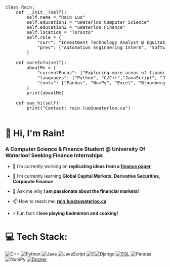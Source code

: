 <pre>

class Rain:
    def __init__(self):
        self.name = "Rain Luo"
        self.education1 = "uWaterloo Computer Science"
        self.education2 = "uWaterloo Finance"
        self.location = "Toronto"
        self.role = {
            "curr": "Investment Technology Analyst @ Equitable",
            "prev": ["Automation Enginnering Intern", "Software Enginnering Intern"]
        }

    def moreInfo(self):
        aboutMe = {
            "currentFocus": ["Exploring more areas of finance"],
            "languages": ["Python", "C/C++","JavaScript", "Java"], # Python and C++ are my fav! 
            "tools": ["Pandas", "NumPy", "Excel", "Bloomberg", "Capital IQ"] # These are my bread and butter!
        }
        print(aboutMe)

    def say_hi(self):
        print("Contact: rain.luo@uwaterloo.ca")

</pre>

# 👋 Hi, I'm Rain!
<h3>A Computer Science & Finance Student @ University Of Waterloo! Seeking Finance Internships</h3>

- 🔭 I’m currently working on **replicating ideas from a [finance paper](https://academic.oup.com/rfs/article-abstract/33/5/2019/5236964)**

- 🌱 I’m currently learning **Global Capital Markets, Derivative Securities, Corporate Finance**

- 💬 Ask me why **I am passionate about the financial markets!**

- 📫 How to reach me: **rain.luo@uwaterloo.ca**

- ⚡ Fun fact: **I love playing badminton and cooking!**


# 💻 Tech Stack:
![C++](https://img.shields.io/badge/c++-%2300599C.svg?style=for-the-badge&logo=c%2B%2B&logoColor=white) ![Python](https://img.shields.io/badge/python-3670A0?style=for-the-badge&logo=python&logoColor=ffdd54) ![Java](https://img.shields.io/badge/java-%23ED8B00.svg?style=for-the-badge&logo=openjdk&logoColor=white) ![JavaScript](https://img.shields.io/badge/javascript-%23323330.svg?style=for-the-badge&logo=javascript&logoColor=%23F7DF1E) ![C](https://img.shields.io/badge/c-%2300599C.svg?style=for-the-badge&logo=c&logoColor=white)![Django](https://img.shields.io/badge/django-%23092E20.svg?style=for-the-badge&logo=django&logoColor=white) [![SQL](https://img.shields.io/badge/SQL-blueviolet?style=for-the-badge&logo=postgresql)](https://www.postgresql.org/) ![Pandas](https://img.shields.io/badge/pandas-%23150458.svg?style=for-the-badge&logo=pandas&logoColor=white) ![NumPy](https://img.shields.io/badge/numpy-%23013243.svg?style=for-the-badge&logo=numpy&logoColor=white) [![Docker](https://img.shields.io/badge/Docker-black?style=for-the-badge&logo=docker)](https://www.docker.com/)
